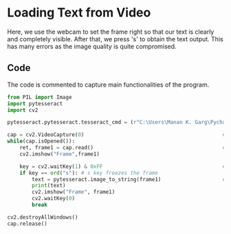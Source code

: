 # Loading Text from Video

Here, we use the webcam to set the frame right so that our text is clearly and completely visible. After that, we press 's' to obtain the text output. This has many errors as the image quality is quite compromised.

## Code 

The code is commented to capture main functionalities of the program.
```python
from PIL import Image
import pytesseract
import cv2

pytesseract.pytesseract.tesseract_cmd = (r"C:\Users\Manan K. Garg\PycharmProjects\practice\venv\Lib\site-packages\tesseract.exe") # Opens tesseract-ocr application

cap = cv2.VideoCapture(0)                                             # capture frames from webcam
while(cap.isOpened()):
    ret, frame1 = cap.read()                                          # read current frame
    cv2.imshow("Frame",frame1)

    key = cv2.waitKey(1) & 0xFF                                       # 1 sec delay before the next frame is captured.
    if key == ord("s"): # s key freezes the frame
        text = pytesseract.image_to_string(frame1)                    # frame converts to text
        print(text)
        cv2.imshow("Frame", frame1)
        cv2.waitKey(0)
        break

cv2.destroyAllWindows()
cap.release()

```




